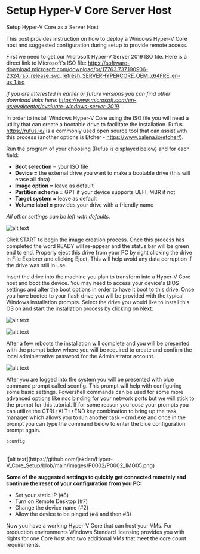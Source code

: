 # Setup Hyper-V Core Server Host
Setup Hyper-V Core as a Server Host

This post provides instruction on how to deploy a Windows Hyper-V Core host and suggested configuration during setup to provide remote access.

First we need to get our Microsoft Hyper-V Server 2019 ISO file.  Here is a direct link to Microsoft's ISO file: https://software-download.microsoft.com/download/pr/17763.737.190906-2324.rs5_release_svc_refresh_SERVERHYPERCORE_OEM_x64FRE_en-us_1.iso

*if you are interested in earlier or future versions you can find other download links here: https://www.microsoft.com/en-us/evalcenter/evaluate-windows-server-2019.*

In order to install Windows Hyper-V Core using the ISO file you will need a utility that can create a bootable drive to facilitate the installation.  Rufus https://rufus.ie/
is a commonly used open source tool that can assist with this process (another options is Etcher - https://www.balena.io/etcher/).

Run the program of your choosing (Rufus is displayed below) and for each field:

- **Boot selection =** your ISO file<br>
- **Device =** the external drive you want to make a bootable drive (this will erase all data)<br>
- **Image option =** leave as default<br>
- **Partition scheme =** GPT if your device supports UEFI, MBR if not<br>
- **Target system =** leave as default<br>
- **Volume label =** provides your drive with a friendly name<br>

*All other settings can be left with defaults.*

![alt text](https://github.com/jakden/Hyper-V_Core_Setup/blob/main/images/P0002/P0002_IMG01.png)

Click START to begin the image creation process.  Once this process has completed the word READY will re-appear and the status bar will be green end to end.  Properly eject this drive from your PC by right clicking the drive in File Explorer and clicking Eject.  This will help avoid any data corruption if the drive was still in use.

Insert the drive into the machine you plan to transform into a Hyper-V Core host and boot the device.  You may need to access your device's BIOS settings and alter the boot options in order to have it boot to this drive.  Once you have booted to your flash drive you will be provided with the typical Windows installation prompts.  Select the drive you would like to install this OS on and start the installation process by clicking on Next:

![alt text](https://github.com/jakden/Hyper-V_Core_Setup/blob/main/images/P0002/P0002_IMG02.png)

![alt text](/posts/images/P0002/P0002_IMG03.png)

After a few reboots the installation will complete and you will be presented with the prompt below where you will be required to create and confirm the local administrative password for the Administrator account.

![alt text](https://github.com/jakden/Hyper-V_Core_Setup/blob/main/images/P0002/P0002_IMG04.png)

After you are logged into the system you will be presented with blue command prompt called sconfig.  This prompt will help with configuring some basic settings.  Powershell commands can be used for some more advanced options like noc binding for your network ports but we will stick to the prompt for this tutorial.  If for some reason you loose your prompts you can utilize the CTRL+ALT++END key combination to bring up the task manager which allows you to run another task - cmd.exe and once in the prompt you can type the command below to enter the blue configuration prompt again.
```bat
sconfig
```
<br>
![alt text](https://github.com/jakden/Hyper-V_Core_Setup/blob/main/images/P0002/P0002_IMG05.png)

**Some of the suggested settings to quickly get connected remotely and continue the reset of your configuration from you PC:** <br>
- Set your static IP (#8) <br>
- Turn on Remote Desktop (#7) <br>
- Change the device name (#2) <br>
- Allow the device to be pinged (#4 and then #3) <br>

Now you have a working Hyper-V Core that can host your VMs.  For production environments Windows Standard licensing provides you with rights for one Core host and two additional VMs that meet the core count requirements.
